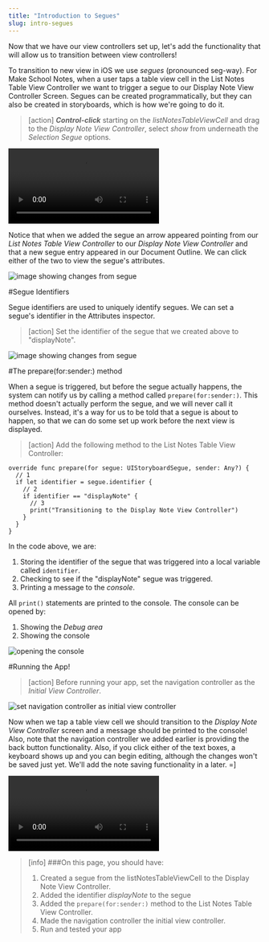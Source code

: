 ```yaml
---
title: "Introduction to Segues"
slug: intro-segues
---
```


Now that we have our view controllers set up, let's add the functionality that will allow us to transition between view controllers!

To transition to new view in iOS we use *segues* (pronounced seg-way). For Make School Notes, when a user taps a table view cell in the List Notes Table View Controller we want to trigger a segue to our Display Note View Controller Screen. Segues can be created programmatically, but they can also be created in storyboards, which is how we're going to do it.

> [action]
***Control-click*** starting on the *listNotesTableViewCell* and drag to the *Display Note View Controller*, select *show* from underneath the *Selection Segue* options.
>
![ms-video](https://s3.amazonaws.com/mgwu-misc/Make+School+Notes/segue.mov)

Notice that when we added the segue an arrow appeared pointing from our *List Notes Table View Controller* to our *Display Note View Controller* and that a new segue entry appeared in our Document Outline. We can click either of the two to view the segue's attributes.

![image showing changes from segue](./images/segue.png)

#Segue Identifiers

Segue identifiers are used to uniquely identify segues. We can set a segue's identifier in the Attributes inspector.

> [action]
Set the identifier of the segue that we created above to "displayNote".
>
![image showing changes from segue](./images/segue-id.png)

#The prepare(for:sender:) method

When a segue is triggered, but before the segue actually happens, the system can notify us by calling a method called `prepare(for:sender:)`. This method doesn't actually perform the segue, and we will never call it ourselves. Instead, it's a way for us to be told that a segue is about to happen, so that we can do some set up work before the next view is displayed.

> [action]
Add the following method to the List Notes Table View Controller:
>
    override func prepare(for segue: UIStoryboardSegue, sender: Any?) {
      // 1
      if let identifier = segue.identifier {
        // 2
        if identifier == "displayNote" {
          // 3
          print("Transitioning to the Display Note View Controller")
        }
      }
    }
>

In the code above, we are:

1. Storing the identifier of the segue that was triggered into a local variable called `identifier`.
2. Checking to see if the "displayNote" segue was triggered.
3. Printing a message to the *console*.

All `print()` statements are printed to the console. The console can be opened by:

1. Showing the *Debug area*
2. Showing the console

![opening the console](./images/console.png)

#Running the App!

> [action]
Before running your app, set the navigation controller as the *Initial View Controller*.

![set navigation controller as initial view controller](./images/reset-initial-view-controller.png)

Now when we tap a table view cell we should transition to the *Display Note View Controller* screen and a message should be printed to the console! Also, note that the navigation controller we added earlier is providing the back button functionality. Also, if you click either of the text boxes, a keyboard shows up and you can begin editing, although the changes won't be saved just yet. We'll add the note saving functionality in a later. =]

![ms-video](https://s3.amazonaws.com/mgwu-misc/Make+School+Notes/P05-complete.mov)

>[info]
>###On this page, you should have:
>
>1. Created a segue from the listNotesTableViewCell to the Display Note View Controller.
>2. Added the identifier *displayNote* to the segue
>3. Added the `prepare(for:sender:)` method to the List Notes Table View Controller.
>4. Made the navigation controller the initial view controller.
>5. Run and tested your app
